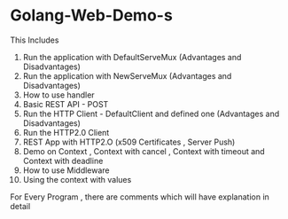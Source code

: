 # Golang-Web-Demo-s

This Includes

1. Run the application with DefaultServeMux (Advantages and Disadvantages)
2. Run the application with NewServeMux (Advantages and Disadvantages)
3. How to use handler
4. Basic REST API - POST
5. Run the HTTP Client - DefaultClient  and defined one (Advantages and Disadvantages)
6. Run the HTTP2.0 Client 
7. REST App with HTTP2.O (x509 Certificates , Server Push)
8. Demo on Context , Context with cancel , Context with timeout and Context with deadline
9. How to use Middleware
10. Using the context with values

For Every Program , there are comments which will have explanation in detail
